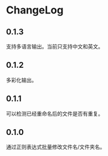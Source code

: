# ChangeLog

## 0.1.3

支持多语言输出。当前只支持中文和英文。

## 0.1.2

多彩化输出。

## 0.1.1

可以检测已经重命名后的文件是否有重复。

## 0.1.0

通过正则表达式批量修改文件名/文件夹名。

